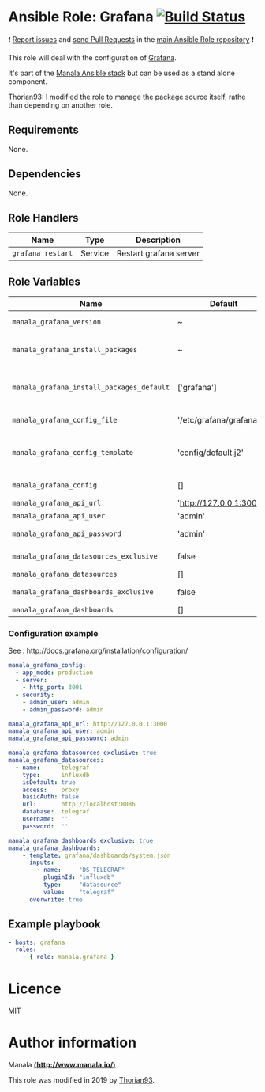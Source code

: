 # Ansible Role: Grafana [![Build Status](https://travis-ci.org/manala/ansible-role-grafana.svg?branch=master)](https://travis-ci.org/manala/ansible-role-grafana)

:exclamation: [Report issues](https://github.com/manala/ansible-roles/issues) and [send Pull Requests](https://github.com/manala/ansible-roles/pulls) in the [main Ansible Role repository](https://github.com/manala/ansible-roles) :exclamation:

This role will deal with the configuration of [Grafana](http://grafana.org/).

It's part of the [Manala Ansible stack](http://www.manala.io) but can be used as a stand alone component.

Thorian93: I modified the role to manage the package source itself, rathe than depending on another role.

## Requirements

None.

## Dependencies

None.

## Role Handlers

| Name              | Type    | Description            |
| ----------------- | ------- | ---------------------- |
| `grafana restart` | Service | Restart grafana server |

## Role Variables

| Name                                      | Default                    | Type    | Description                            |
| ----------------------------------------- | -------------------------- | ------- | -------------------------------------- |
| `manala_grafana_version`                  | ~                          | String  | Installed version                      |
| `manala_grafana_install_packages`         | ~                          | Array   | Dependency packages to install         |
| `manala_grafana_install_packages_default` | ['grafana']                | Array   | Default dependency packages to install |
| `manala_grafana_config_file`              | '/etc/grafana/grafana.ini' | String  | Configuration file path                |
| `manala_grafana_config_template`          | 'config/default.j2'        | String  | Configuration base template path       |
| `manala_grafana_config`                   | []                         | Array   | Configuration directives               |
| `manala_grafana_api_url`                  | 'http://127.0.0.1:3000'    | String  | API endpoint                           |
| `manala_grafana_api_user`                 | 'admin'                    | String  | API user                               |
| `manala_grafana_api_password`             | 'admin'                    | String  | API password                           |
| `manala_grafana_datasources_exclusive`    | false                      | Boolean | Remove old datasources                 |
| `manala_grafana_datasources`              | []                         | Array   | Datasources                            |
| `manala_grafana_dashboards_exclusive`     | false                      | Boolean | Remove old dashboards                  |
| `manala_grafana_dashboards`               | []                         | Array   | Dashboards                             |

### Configuration example

See : http://docs.grafana.org/installation/configuration/

```yaml
manala_grafana_config:
  - app_mode: production
  - server:
    - http_port: 3001
  - security:
    - admin_user: admin
    - admin_password: admin

manala_grafana_api_url: http://127.0.0.1:3000
manala_grafana_api_user: admin
manala_grafana_api_password: admin

manala_grafana_datasources_exclusive: true
manala_grafana_datasources:
  - name:      telegraf
    type:      influxdb
    isDefault: true
    access:    proxy
    basicAuth: false
    url:       http://localhost:8086
    database:  telegraf
    username:  ''
    password:  ''

manala_grafana_dashboards_exclusive: true
manala_grafana_dashboards:
    - template: grafana/dashboards/system.json
      inputs:
        - name:     "DS_TELEGRAF"
          pluginId: "influxdb"
          type:     "datasource"
          value:    "telegraf"
      overwrite: true
```

## Example playbook

```yaml
- hosts: grafana
  roles:
    - { role: manala.grafana }
```

# Licence

MIT

# Author information

Manala [**(http://www.manala.io/)**](http://www.manala.io)


This role was modified in 2019 by [Thorian93](https://thorian93.de/).